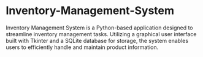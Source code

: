 # Inventory-Management-System
Inventory Management System is a Python-based application designed to streamline inventory management tasks. Utilizing a graphical user interface built with Tkinter and a SQLite database for storage, the system enables users to efficiently handle and maintain product information.
